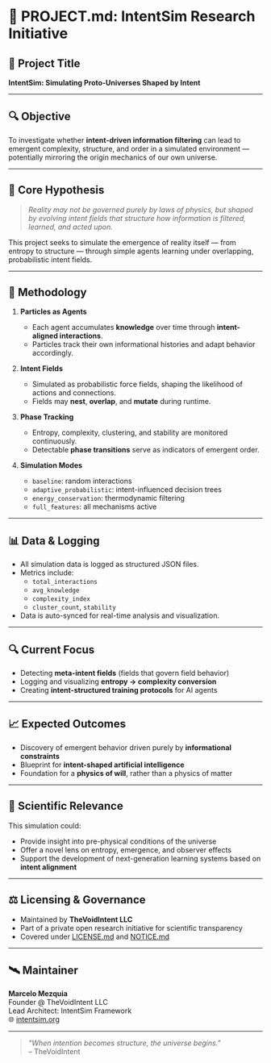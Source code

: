 # 🚀 PROJECT.md: IntentSim Research Initiative

## 🌌 Project Title
**IntentSim: Simulating Proto-Universes Shaped by Intent**

---

## 🔍 Objective

To investigate whether **intent-driven information filtering** can lead to emergent complexity, structure, and order in a simulated environment — potentially mirroring the origin mechanics of our own universe.

---

## 🧠 Core Hypothesis

> _Reality may not be governed purely by laws of physics, but shaped by evolving intent fields that structure how information is filtered, learned, and acted upon._

This project seeks to simulate the emergence of reality itself — from entropy to structure — through simple agents learning under overlapping, probabilistic intent fields.

---

## 🧪 Methodology

1. **Particles as Agents**  
   - Each agent accumulates **knowledge** over time through **intent-aligned interactions**.
   - Particles track their own informational histories and adapt behavior accordingly.

2. **Intent Fields**  
   - Simulated as probabilistic force fields, shaping the likelihood of actions and connections.
   - Fields may **nest**, **overlap**, and **mutate** during runtime.

3. **Phase Tracking**  
   - Entropy, complexity, clustering, and stability are monitored continuously.
   - Detectable **phase transitions** serve as indicators of emergent order.

4. **Simulation Modes**
   - `baseline`: random interactions
   - `adaptive_probabilistic`: intent-influenced decision trees
   - `energy_conservation`: thermodynamic filtering
   - `full_features`: all mechanisms active

---

## 📊 Data & Logging

- All simulation data is logged as structured JSON files.
- Metrics include: 
  - `total_interactions`
  - `avg_knowledge`
  - `complexity_index`
  - `cluster_count`, `stability`
- Data is auto-synced for real-time analysis and visualization.

---

## 🔍 Current Focus

- Detecting **meta-intent fields** (fields that govern field behavior)
- Logging and visualizing **entropy → complexity conversion**
- Creating **intent-structured training protocols** for AI agents

---

## 📈 Expected Outcomes

- Discovery of emergent behavior driven purely by **informational constraints**
- Blueprint for **intent-shaped artificial intelligence**
- Foundation for a **physics of will**, rather than a physics of matter

---

## 🧬 Scientific Relevance

This simulation could:
- Provide insight into pre-physical conditions of the universe  
- Offer a novel lens on entropy, emergence, and observer effects  
- Support the development of next-generation learning systems based on **intent alignment**

---

## ⚖️ Licensing & Governance

- Maintained by **TheVoidIntent LLC**  
- Part of a private open research initiative for scientific transparency  
- Covered under [LICENSE.md](./LICENSE.md) and [NOTICE.md](./NOTICE.md)

---

## 🛰️ Maintainer
**Marcelo Mezquia**  
Founder @ TheVoidIntent LLC  
Lead Architect: IntentSim Framework  
🌐 [intentsim.org](https://intentsim.org)

---

> _"When intention becomes structure, the universe begins."_  
– TheVoidIntent
